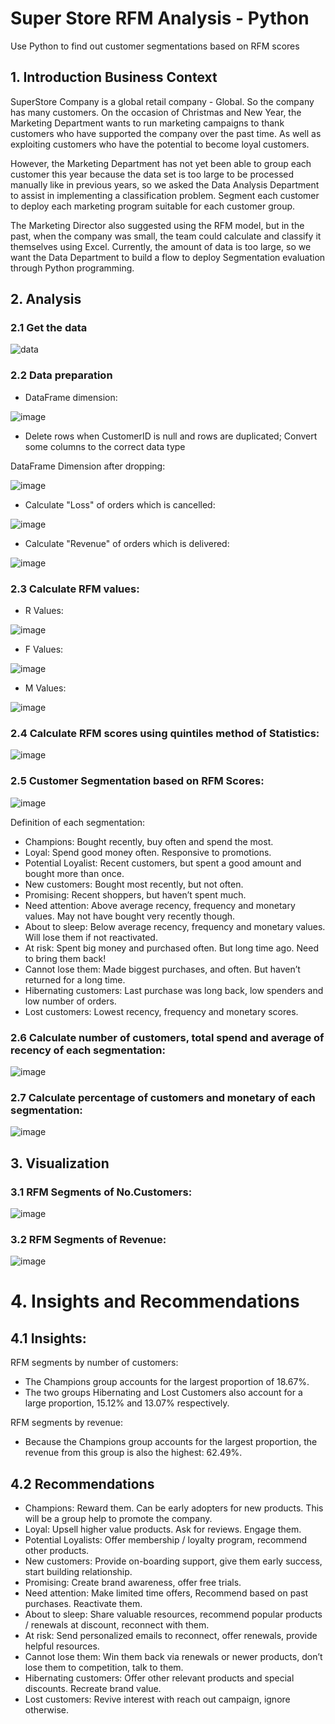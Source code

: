 # Super Store RFM Analysis - Python
Use Python to find out customer segmentations based on RFM scores
## 1. Introduction Business Context
SuperStore Company is a global retail company - Global. So the company has many customers. On the occasion of Christmas and New Year, the Marketing Department wants to run marketing campaigns to thank customers who have supported the company over the past time. As well as exploiting customers who have the potential to become loyal customers.

However, the Marketing Department has not yet been able to group each customer this year because the data set is too large to be processed manually like in previous years, so we asked the Data Analysis Department to assist in implementing a classification problem. Segment each customer to deploy each marketing program suitable for each customer group.

The Marketing Director also suggested using the RFM model, but in the past, when the company was small, the team could calculate and classify it themselves using Excel. Currently, the amount of data is too large, so we want the Data Department to build a flow to deploy Segmentation evaluation through Python programming.

## 2. Analysis 
### 2.1 Get the data
![data](https://github.com/phuonght3001/Super-Store-RFM-Analysis---Python/assets/150796721/66f3931d-8d26-4449-8245-e022b5be813d)
### 2.2 Data preparation
- DataFrame dimension:

![image](https://github.com/phuonght3001/Super-Store-RFM-Analysis---Python/assets/150796721/7bf43ed0-805b-4df8-944d-834b3174cbc3)


- Delete rows when CustomerID is null and rows are duplicated; Convert some columns to the correct data type

DataFrame Dimension after dropping:

![image](https://github.com/phuonght3001/Super-Store-RFM-Analysis---Python/assets/150796721/3337a481-99ff-448f-b393-68ec7a080ed7)

- Calculate "Loss" of orders which is cancelled:

![image](https://github.com/phuonght3001/Super-Store-RFM-Analysis---Python/assets/150796721/fdac237d-ff69-457c-9be3-e5c0890054fb)

- Calculate "Revenue" of orders which is delivered:
  
![image](https://github.com/phuonght3001/Super-Store-RFM-Analysis---Python/assets/150796721/823c5ad4-ad60-4041-8d42-2bfe003c09a4)
### 2.3 Calculate RFM values:
- R Values:

![image](https://github.com/phuonght3001/Super-Store-RFM-Analysis---Python/assets/150796721/f7a4c092-09b8-4af0-93bc-8c5124109bc6)

- F Values:

![image](https://github.com/phuonght3001/Super-Store-RFM-Analysis---Python/assets/150796721/a80f084c-fedc-46b9-b18e-c23b9252294b)

- M Values:

![image](https://github.com/phuonght3001/Super-Store-RFM-Analysis---Python/assets/150796721/2398b038-6ceb-4c0e-a6a9-cf0fad77dad0)

### 2.4 Calculate RFM scores using quintiles method of Statistics:
![image](https://github.com/phuonght3001/Super-Store-RFM-Analysis---Python/assets/150796721/f518d093-bd1a-4621-870e-5fa17bc8de50)

### 2.5 Customer Segmentation based on RFM Scores:

![image](https://github.com/phuonght3001/Super-Store-RFM-Analysis---Python/assets/150796721/5c98c683-4a39-4516-971a-e75b04a5c0d9)

Definition of each segmentation:
- Champions: Bought recently, buy often and spend the most.
- Loyal: Spend good money often. Responsive to promotions.
- Potential Loyalist: Recent customers, but spent a good amount and bought more than once. 
- New customers: Bought most recently, but not often. 
- Promising: Recent shoppers, but haven’t spent much.
- Need attention: Above average recency, frequency and monetary values. May not have bought very recently though. 
- About to sleep: Below average recency, frequency and monetary values. Will lose them if not reactivated. 
- At risk: Spent big money and purchased often. But long time ago. Need to bring them back! 
- Cannot lose them: Made biggest purchases, and often. But haven’t returned for a long time. 
- Hibernating customers: Last purchase was long back, low spenders and low number of orders. 
- Lost customers: Lowest recency, frequency and monetary scores.
  
### 2.6 Calculate number of customers, total spend and average of recency of each segmentation:
![image](https://github.com/phuonght3001/Super-Store-RFM-Analysis---Python/assets/150796721/c818b3d0-e555-4938-bf21-fd76cc6b9997)

### 2.7 Calculate percentage of customers and monetary of each segmentation:
![image](https://github.com/phuonght3001/Super-Store-RFM-Analysis---Python/assets/150796721/f52b7631-c0e4-4002-ad7f-5708b60fa5c4)

## 3. Visualization
### 3.1 RFM Segments of No.Customers:
![image](https://github.com/phuonght3001/Super-Store-RFM-Analysis---Python/assets/150796721/60785743-e350-46bf-9e6a-4943256617ec)

### 3.2 RFM Segments of Revenue:
![image](https://github.com/phuonght3001/Super-Store-RFM-Analysis---Python/assets/150796721/d1966126-abaa-455a-b548-99441b5941d7)

# 4. Insights and Recommendations
## 4.1 Insights:
RFM segments by number of customers:
- The Champions group accounts for the largest proportion of 18.67%.
- The two groups Hibernating and Lost Customers also account for a large proportion, 15.12% and 13.07% respectively.

RFM segments by revenue:
- Because the Champions group accounts for the largest proportion, the revenue from this group is also the highest: 62.49%.
## 4.2 Recommendations
- Champions: Reward them. Can be early adopters for new products. This will be a group help to promote the company.
- Loyal: Upsell higher value products. Ask for reviews. Engage them. 
- Potential Loyalists: Offer membership / loyalty program, recommend other products. 
- New customers: Provide on-boarding support, give them early success, start building relationship. 
- Promising: Create brand awareness, offer free trials.
- Need attention: Make limited time offers, Recommend based on past purchases. Reactivate them. 
- About to sleep: Share valuable resources, recommend popular products / renewals at discount, reconnect with them. 
- At risk: Send personalized emails to reconnect, offer renewals, provide helpful resources. 
- Cannot lose them: Win them back via renewals or newer products, don’t lose them to competition, talk to them. 
- Hibernating customers: Offer other relevant products and special discounts. Recreate brand value. 
- Lost customers: Revive interest with reach out campaign, ignore otherwise. 





